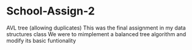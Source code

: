 # School-Assign-2
AVL tree (allowing duplicates)
This was the final assignment in my data structures class
We were to mimplement a balanced tree algorithm and modify its basic funtionality
